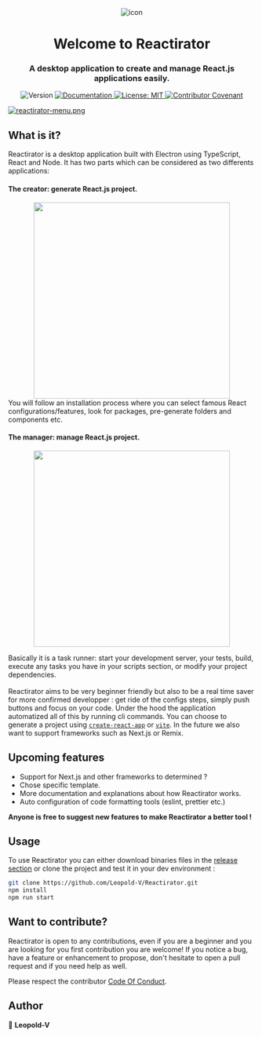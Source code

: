 <div align="center"><img alt="icon" src="https://github.com/Leopold-V/Reactirator/blob/main/src/assets/icons/png/64x64.png" /></div>
<h1 align="center">Welcome to Reactirator </h1>
<h3 align="center">A desktop application to create and manage React.js applications easily.</h3>
<p align="center">
  <img alt="Version" src="https://img.shields.io/badge/version-1.0.0-blue.svg?cacheSeconds=2592000" />
  <a href="https://github.com/Leopold-V/Reactirator" target="_blank">
    <img alt="Documentation" src="https://img.shields.io/badge/documentation-yes-brightgreen.svg" />
  </a>
  <a href="#" target="_blank">
    <img alt="License: MIT" src="https://img.shields.io/badge/License-MIT-yellow.svg" />
  </a>
  <a href="https://github.com/leopold-v/Reactirator/blob/main/CODE_OF_CONDUCT.md" target="_blank">
    <img alt="Contributor Covenant" src="https://img.shields.io/badge/Contributor%20Covenant-2.0-4baaaa.svg" />
  </a>
</p>

[![reactirator-menu.png](https://i.postimg.cc/ydybWnm5/reactirator-menu.png)](https://postimg.cc/Hcj2hwP4)
## What is it?

Reactirator is a desktop application built with Electron using TypeScript, React and Node.
It has two parts which can be considered as two differents applications:

#### **The creator:** generate React.js project. 
  <div align="center">
	  <img src="https://i.gyazo.com/21ba6bb674f4c1b0be2a02252572b385.png" width="400" />
  </div>
You will follow an installation process where you can select famous React configurations/features, look for packages, pre-generate folders and components etc.

#### The manager: manage React.js project. 

  <div align="center">
	  <img src="https://i.gyazo.com/41d20f117adafee2113c4d31adc6ee58.png" width="400" />
  </div>
  
Basically it is a task runner: start your development server, your tests, build, execute any tasks you have in your scripts section, or modify your project dependencies.
<br>
<br>
Reactirator aims to be very beginner friendly but also to be a real time saver for more confirmed developper : get ride of the configs steps, simply push buttons and focus on your code.
Under the hood the application automatized all of this by running cli commands.
You can choose to generate a project using [``create-react-app``](https://github.com/facebook/create-react-app) or [``vite``](https://vitejs.dev/). In the future we also want to support frameworks such as Next.js or Remix.

## Upcoming features
- Support for Next.js and other frameworks to determined ?
- Chose specific template.
- More documentation and explanations about how Reactirator works.
- Auto configuration of code formatting tools (eslint, prettier etc.)

**Anyone is free to suggest new features to make Reactirator a better tool !**

## Usage

To use Reactirator you can either download binaries files in the [release section](https://github.com/Leopold-V/Reactirator/releases)
or clone the project and test it in your dev environment :

```sh
git clone https://github.com/Leopold-V/Reactirator.git
npm install
npm run start
```

## Want to contribute?

Reactirator is open to any contributions, even if you are a beginner and you are looking for you first contribution you are welcome!
If you notice a bug, have a feature or enhancement to propose, don't hesitate to open a pull request and if you need help as well.

Please respect the contributor [Code Of Conduct](https://github.com/leopold-v/Reactirator/blob/main/CODE_OF_CONDUCT.md).

## Author

👤 **Leopold-V**
